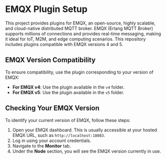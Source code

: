 # EMQX Plugin Setup

This project provides plugins for EMQX, an open-source, highly scalable, and cloud-native distributed MQTT broker. EMQX (Erlang MQTT Broker) supports millions of connections and provides real-time messaging, making it ideal for IoT, M2M, and edge computing scenarios. This repository includes plugins compatible with EMQX versions 4 and 5.

## EMQX Version Compatibility

To ensure compatibility, use the plugin corresponding to your version of EMQX:

- **For EMQX v4**: Use the plugin available in the `v4` folder.
- **For EMQX v5**: Use the plugin available in the `v5` folder.

## Checking Your EMQX Version

To identify your current version of EMQX, follow these steps:

1. Open your EMQX dashboard. This is usually accessible at your hosted EMQX URL, such as `http://localhost:18083`.
2. Log in using your account credentials.
3. Navigate to the **Monitor** tab.
4. Under the **Node** section, you will see the EMQX version currently in use.
